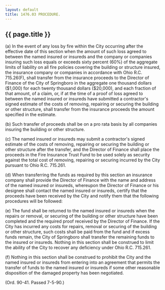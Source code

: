```yaml
---
layout: default 
title: 1476.03 PROCEDURE.
---
```


{{ page.title }}
----------------

​(a) In the event of any loss by fire within the City occurring after
the effective date of this section when the amount of such loss agreed
to between the named insured or insureds and the company or companies
insuring such loss equals or exceeds sixty percent (60%) of the
aggregate limits of liability on all fire policies covering the building
or structure insured, the insurance company or companies in accordance
with Ohio R.C. 715.26(F), shall transfer from the insurance proceeds to
the Director of Finance of the City of Springboro in the aggregate one
thousand dollars (\$1,000) for each twenty thousand dollars (\$20,000),
and each fraction of that amount, of a claim, or, if at the time of a
proof of loss agreed to between the named insured or insureds have
submitted a contractor's signed estimate of the costs of removing,
repairing or securing the building or other structure, shall transfer
from the insurance proceeds the amount specified in the estimate.

​(b) Such transfer of proceeds shall be on a pro rata basis by all
companies insuring the building or other structure.

​(c) The named insured or insureds may submit a contractor's signed
estimate of the costs of removing, repairing or securing the building or
other structure after the transfer, and the Director of Finance shall
place the proceeds in the Fire Insurance Trust Fund to be used solely as
security against the total cost of removing, repairing or securing
incurred by the City pursuant to Ohio R.C. 715.261.

​(d) When transferring the funds as required by this section an
insurance company shall provide the Director of Finance with the name
and address of the named insured or insureds, whereupon the Director of
Finance or his designee shall contact the named insured or insureds,
certify that the proceeds have been received by the City and notify them
that the following procedures will be followed:

​(e) The fund shall be returned to the named insured or insureds when
the repairs or removal, or securing of the building or other structure
have been completed and the required proof received by the Director of
Finance. If the City has incurred any costs for repairs, removal or
securing of the building or other structure, such costs shall be paid
from the fund and if excess funds remain, the City of Springboro shall
transfer the remaining funds to the insured or insureds. Nothing in this
section shall be construed to limit the ability of the City to recover
any deficiency under Ohio R.C. 715.261.

​(f) Nothing in this section shall be construed to prohibit the City and
the named insured or insureds from entering into an agreement that
permits the transfer of funds to the named insured or insureds if some
other reasonable disposition of the damaged property has been
negotiated.

(Ord. 90-41. Passed 7-5-90.)
